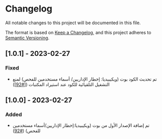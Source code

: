 # Changelog

All notable changes to this project will be documented in this file.

The format is based on [Keep a Changelog](https://keepachangelog.com/en/1.0.0/),
and this project adheres to [Semantic Versioning](https://semver.org/spec/v2.0.0.html).

## [1.0.1] - 2023-02-27
### Fixed
- تم تحديث الكود بوت (ويكيبيديا: إخطار الإداريين/ أسماء مستخدمين للفحص) لمنع التشغيل التلقيائية للكود عند استيراد المكتبات ([[#92]](https://github.com/loka1/LokasBot/pull/93))

## [1.0.0] - 2023-02-27
### Added
- تم إضافة الإصدار الأول من بوت (ويكيبيديا:إخطار الإداريين/أسماء مستخدمين للفحص)  ([#92](https://github.com/loka1/LokasBot/pull/92))
